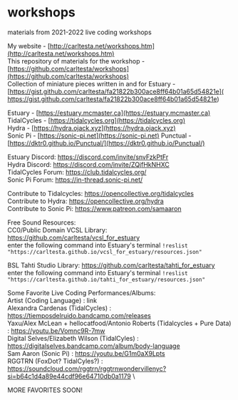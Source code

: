 # workshops
materials from 2021-2022 live coding workshops

My website - [http://carltesta.net/workshops.htm](http://carltesta.net/workshops.htm) \
This repository of materials for the workshop - [https://github.com/carltesta/workshops](https://github.com/carltesta/workshops) \
Collection of miniature pieces written in and for Estuary -[https://gist.github.com/carltesta/fa21822b300ace8ff64b01a65d54821e]( https://gist.github.com/carltesta/fa21822b300ace8ff64b01a65d54821e)

Estuary - [https://estuary.mcmaster.ca](https://estuary.mcmaster.ca) \
TidalCycles - [https://tidalcycles.org](https://tidalcycles.org) \
Hydra - [https://hydra.ojack.xyz](https://hydra.ojack.xyz) \
Sonic Pi - [https://sonic-pi.net](https://sonic-pi.net)
Punctual - [https://dktr0.github.io/Punctual/](https://dktr0.github.io/Punctual/)

Estuary Discord: https://discord.com/invite/snvFzkPtFr \
Hydra Discord: https://discord.com/invite/ZQjfHkNHXC \
TidalCycles Forum: https://club.tidalcycles.org/ \
Sonic Pi Forum: https://in-thread.sonic-pi.net/

Contribute to Tidalcycles: https://opencollective.org/tidalcycles \
Contribute to Hydra: https://opencollective.org/hydra \
Contribute to Sonic Pi: https://www.patreon.com/samaaron

Free Sound Resources: \
CC0/Public Domain VCSL Library: https://github.com/carltesta/vcsl_for_estuary \
enter the following command into Estuary's terminal `!reslist "https://carltesta.github.io/vcsl_for_estuary/resources.json"`

BSL Tahti Studio Library: https://github.com/carltesta/tahti_for_estuary \
enter the following command into Estuary's terminal `!reslist "https://carltesta.github.io/tahti_for_estuary/resources.json"`

Some Favorite Live Coding Performances/Albums: \
Artist (Coding Language) : link \
Alexandra Cardenas (TidalCycles) : https://tiemposdelruido.bandcamp.com/releases \
Yaxu/Alex McLean + hellocatfood/Antonio Roberts (Tidalcycles + Pure Data) : https://youtu.be/Vomnc9R-7mw \
Digital Selves/Elizabeth Wilson (TidalCyles) : https://digitalselves.bandcamp.com/album/body-language \
Sam Aaron (Sonic Pi) : https://youtu.be/G1m0aX9Lpts \
RGGTRN (FoxDot? TidalCyles?) : https://soundcloud.com/rggtrn/rggtrnwondervillenyc?si=b64c1d4a89e44cdf96e64710db0a1179 \

MORE FAVORITES SOON!
